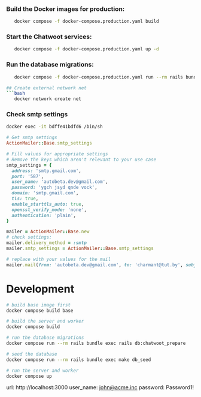### Build the Docker images for production:
```bash
   docker compose -f docker-compose.production.yaml build
```
### Start the Chatwoot services:
```bash
   docker compose -f docker-compose.production.yaml up -d
```
### Run the database migrations:
```bash
   docker compose -f docker-compose.production.yaml run --rm rails bundle exec rails db:chatwoot_prepare

## Create external network net
```bash
   docker network create net
```

### Check smtp settings
```bash
docker exec -it bdffe41bdfd6 /bin/sh
```
```ruby
# Get smtp settings
ActionMailer::Base.smtp_settings

# Fill values for appropriate settings
# Remove the keys which aren't relevant to your use case
smtp_settings = {
  address: 'smtp.gmail.com',
  port: '587',
  user_name: 'autobeta.dev@gmail.com',
  password: 'ygch jsyd qnde vock',
  domain: 'smtp.gmail.com',
  tls: true,
  enable_starttls_auto: true,
  openssl_verify_mode: 'none',
  authentication: 'plain',
}

mailer = ActionMailer::Base.new
# check settings:
mailer.delivery_method = :smtp
mailer.smtp_settings = ActionMailer::Base.smtp_settings

# replace with your values for the mail
mailer.mail(from: 'autobeta.dev@gmail.com', to: 'charmant@tut.by', subject: 'test', body: "Hello, you've got mail!").deliver
```



# Development

```bash
# build base image first
docker compose build base

# build the server and worker
docker compose build

# run the database migrations
docker compose run --rm rails bundle exec rails db:chatwoot_prepare

# seed the database
docker compose run --rm rails bundle exec make db_seed

# run the server and worker
docker compose up


```
url: http://localhost:3000
user_name: john@acme.inc
password: Password1!